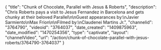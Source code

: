 {
    "title": "Chunk of Chocolate, Parallel with Jesus & Roberts",
    "description": "Chris Roberts pays a visit to Jesus Fernandez in Barcelona and gets chunky at their beloved Parallel\n\nGuest appearances by:\nJavier Sarmiento\nMax Frion\n\nFilmed by:\nClaudenei Martins Jr.",
    "channelid": "3764790",
    "videoid": "3764037",
    "date_created": "1409875963",
    "date_modified": "1470254356",
    "type": "captivate",
    "layout": "channelVideo",
    "url": "\/action\/chunk-of-chocolate-parallel-with-jesus-roberts\/3764790-3764037"
}
